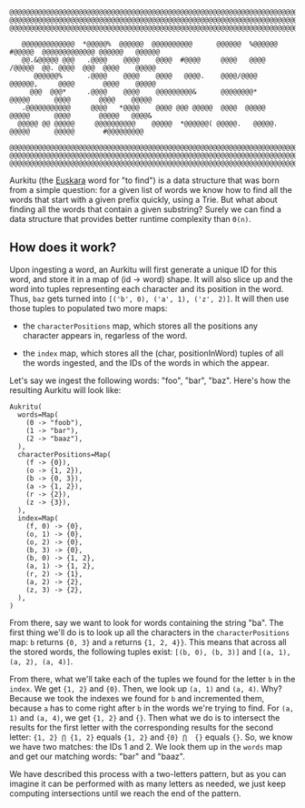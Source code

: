 ```
@@@@@@@@@@@@@@@@@@@@@@@@@@@@@@@@@@@@@@@@@@@@@@@@@@@@@@@@@@@@@@@@@@@@@@@@@@@@@@@@@@@@@@@@@@@@@@@@@@@@@@@@@@@
@@@@@@@@@@@@@@@@@@@@@@@@@@@@@@@@@@@@@@@@@@@@@@@@@@@@@@@@@@@@@@@@@@@@@@@@@@@@@@@@@@@@@@@@@@@@@@@@@@@@@@@@@@@
@@@@@@@@@@@@@@@@@@@@@@@@@@@@@@@@@@@@@@@@@@@@@@@@@@@@@@@@@@@@@@@@@@@@@@@@@@@@@@@@@@@@@@@@@@@@@@@@@@@@@@@@@@@

   @@@@@@@@@@@@@  *@@@@@%  @@@@@@  @@@@@@@@@@      @@@@@@  %@@@@@@  #@@@@@  @@@@@@@@@@@@@ @@@@@@   @@@@@@
   @@.&@@@@@ @@@   .@@@@    @@@@    @@@@  #@@@@     @@@@   @@@@     /@@@@@  @@. @@@@  @@@  @@@@    @@@@@
      @@@@@@%      .@@@@    @@@@    @@@@   @@@@.    @@@@/@@@@       @@@@@@,     @@@@       @@@@    @@@@@
     @@@  @@@*     .@@@@    @@@@    @@@@@@@@@&      @@@@@@@@*        @@@@@      @@@@       @@@@    @@@@@
   .@@@@@@@@@@@     @@@@   *@@@@    @@@@ @@@ @@@@@  @@@@  @@@@@      @@@@@      @@@@       @@@@@   @@@@&
  @@@@@ @@ @@@@@     @@@@@@@@@@    @@@@@  *@@@@@@( @@@@@.   @@@@@.   @@@@@      @@@@@       #@@@@@@@@@

@@@@@@@@@@@@@@@@@@@@@@@@@@@@@@@@@@@@@@@@@@@@@@@@@@@@@@@@@@@@@@@@@@@@@@@@@@@@@@@@@@@@@@@@@@@@@@@@@@@@@@@@@@@
@@@@@@@@@@@@@@@@@@@@@@@@@@@@@@@@@@@@@@@@@@@@@@@@@@@@@@@@@@@@@@@@@@@@@@@@@@@@@@@@@@@@@@@@@@@@@@@@@@@@@@@@@@@
@@@@@@@@@@@@@@@@@@@@@@@@@@@@@@@@@@@@@@@@@@@@@@@@@@@@@@@@@@@@@@@@@@@@@@@@@@@@@@@@@@@@@@@@@@@@@@@@@@@@@@@@@@@
```

Aurkitu (the [Euskara](https://en.wikipedia.org/wiki/Basque_language) word for "to find") is a data
structure that was born from a simple question: for a given list of words we know how to find all
the words that start with a given prefix quickly, using a Trie. But what about finding all the words
that contain a given substring? Surely we can find a data structure that provides better runtime
complexity than `Θ(n)`.

## How does it work?

Upon ingesting a word, an Aurkitu will first generate a unique ID for this word, and store it in a
map of (id -> word) shape.
It will also slice up and the word into tuples representing each character and its position in the
word. Thus, `baz` gets turned into `[('b', 0), ('a', 1), ('z', 2)]`. It will then use those tuples
to populated two more maps:

- the `characterPositions` map, which stores all the positions any character appears in, regarless
of the word.

- the `index` map, which stores all the (char, positionInWord) tuples of all the words ingested, and
the IDs of the words in which the appear.

Let's say we ingest the following words: "foo", "bar", "baz". Here's how the resulting Aurkitu will
look like:

```
Aukritu(
  words=Map(
    (0 -> "foob"),
    (1 -> "bar"),
    (2 -> "baaz"),
  ),
  characterPositions=Map(
    (f -> {0}),
    (o -> {1, 2}),
    (b -> {0, 3}),
    (a -> {1, 2}),
    (r -> {2}),
    (z -> {3}),
  ),
  index=Map(
    (f, 0) -> {0},
    (o, 1) -> {0},
    (o, 2) -> {0},
    (b, 3) -> {0},
    (b, 0) -> {1, 2},
    (a, 1) -> {1, 2},
    (r, 2) -> {1},
    (a, 2) -> {2},
    (z, 3) -> {2},
  ),
)
```

From there, say we want to look for words containing the string "ba".
The first thing we'll do is to look up all the characters in the `characterPositions` map: `b`
returns `{0, 3}` and `a` returns `{1, 2, 4}}`. This means that across all the stored words, the
following tuples exist: `[(b, 0), (b, 3)]` and `[(a, 1), (a, 2), (a, 4)]`.

From there, what we'll take each of the tuples we found for the letter `b` in the `index`.
We get `{1, 2}` and `{0}`. Then, we look up `(a, 1)` and `(a, 4)`. Why? Because we took the indexes
we found for `b` and incremented them, because `a` has to come right after `b` in the words we're
trying to find. For `(a, 1)` and `(a, 4)`, we get `{1, 2}` and `{}`.
Then what we do is to intersect the results for the first letter with the corresponding results for
the second letter: `{1, 2} ⋂ {1, 2}` equals `{1, 2}` and `{0} ⋂  {}` equals `{}`. So, we know we
have two matches: the IDs 1 and 2. We look them up in the `words` map and get our matching words:
"bar" and "baaz".

We have described this process with a two-letters pattern, but as you can imagine it can be
performed with as many letters as needed, we just keep computing intersections until we reach the
end of the pattern.
